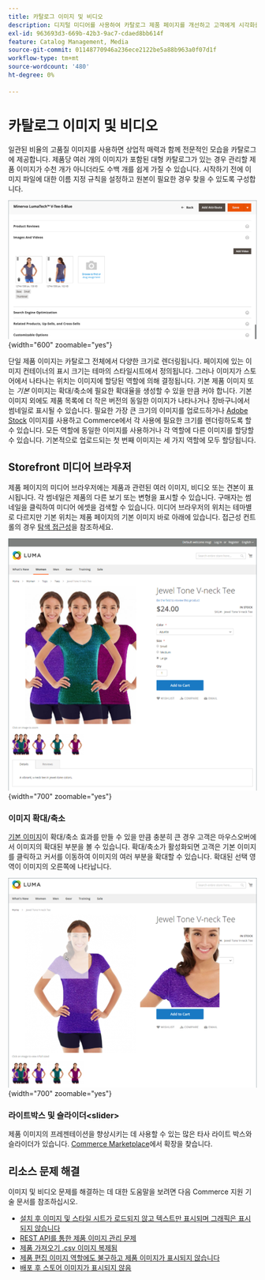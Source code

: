 ```yaml
---
title: 카탈로그 이미지 및 비디오
description: 디지털 미디어를 사용하여 카탈로그 제품 페이지를 개선하고 고객에게 시각화를 제공하는 방법에 대해 알아봅니다.
exl-id: 963693d3-669b-42b3-9ac7-cdaed8bb614f
feature: Catalog Management, Media
source-git-commit: 01148770946a236ece2122be5a88b963a0f07d1f
workflow-type: tm+mt
source-wordcount: '480'
ht-degree: 0%

---
```


# 카탈로그 이미지 및 비디오

일관된 비율의 고품질 이미지를 사용하면 상업적 매력과 함께 전문적인 모습을 카탈로그에 제공합니다. 제품당 여러 개의 이미지가 포함된 대형 카탈로그가 있는 경우 관리할 제품 이미지가 수천 개가 아니더라도 수백 개를 쉽게 가질 수 있습니다. 시작하기 전에 이미지 파일에 대한 이름 지정 규칙을 설정하고 원본이 필요한 경우 찾을 수 있도록 구성합니다.

![제품 이미지](./assets/product-images-videos-swatch.png){width="600" zoomable="yes"}

단일 제품 이미지는 카탈로그 전체에서 다양한 크기로 렌더링됩니다. 페이지에 있는 이미지 컨테이너의 표시 크기는 테마의 스타일시트에서 정의됩니다. 그러나 이미지가 스토어에서 나타나는 위치는 이미지에 할당된 역할에 의해 결정됩니다. 기본 제품 이미지 또는 _기본_ 이미지는 확대/축소에 필요한 확대율을 생성할 수 있을 만큼 커야 합니다. 기본 이미지 외에도 제품 목록에 더 작은 버전의 동일한 이미지가 나타나거나 장바구니에서 썸네일로 표시될 수 있습니다. 필요한 가장 큰 크기의 이미지를 업로드하거나 [Adobe Stock](../content-design/adobe-stock.md) 이미지를 사용하고 Commerce에서 각 사용에 필요한 크기를 렌더링하도록 할 수 있습니다. 모든 역할에 동일한 이미지를 사용하거나 각 역할에 다른 이미지를 할당할 수 있습니다. 기본적으로 업로드되는 첫 번째 이미지는 세 가지 역할에 모두 할당됩니다.

## Storefront 미디어 브라우저

제품 페이지의 미디어 브라우저에는 제품과 관련된 여러 이미지, 비디오 또는 견본이 표시됩니다. 각 썸네일은 제품의 다른 보기 또는 변형을 표시할 수 있습니다. 구매자는 썸네일을 클릭하여 미디어 에셋을 검색할 수 있습니다. 미디어 브라우저의 위치는 테마별로 다르지만 기본 위치는 제품 페이지의 기본 이미지 바로 아래에 있습니다. 접근성 컨트롤의 경우 [탐색 접근성](../getting-started/navigation-accessibility.md)을 참조하세요.

![Storefront 미디어 브라우저](./assets/storefront-thumbnail-gallery.png){width="700" zoomable="yes"}

### 이미지 확대/축소

[기본 이미지](product-image.md)이 확대/축소 효과를 만들 수 있을 만큼 충분히 큰 경우 고객은 마우스오버에서 이미지의 확대된 부분을 볼 수 있습니다. 확대/축소가 활성화되면 고객은 기본 이미지를 클릭하고 커서를 이동하여 이미지의 여러 부분을 확대할 수 있습니다. 확대된 선택 영역이 이미지의 오른쪽에 나타납니다.

![이미지 확대/축소](./assets/storefront-image-zoom.png){width="700" zoomable="yes"}

### 라이트박스 및 슬라이더&lt;slider>

제품 이미지의 프레젠테이션을 향상시키는 데 사용할 수 있는 많은 타사 라이트 박스와 슬라이더가 있습니다. [Commerce Marketplace](../getting-started/commerce-marketplace.md)에서 확장을 찾습니다.

## 리소스 문제 해결

이미지 및 비디오 문제를 해결하는 데 대한 도움말을 보려면 다음 Commerce 지원 기술 문서를 참조하십시오.

- [설치 후 이미지 및 스타일 시트가 로드되지 않고 텍스트만 표시되며 그래픽은 표시되지 않습니다](https://experienceleague.adobe.com/docs/commerce-knowledge-base/kb/troubleshooting/storefront/after-installing-images-and-stylesheets-do-not-load-only-text-displays-no-graphics.html)
- [REST API를 통한 제품 이미지 관리 문제](https://experienceleague.adobe.com/docs/commerce-knowledge-base/kb/support-tools/patches/v1-0-5/mdva-28763-magento-patch-issues-with-managing-product-images-via-rest-api.html)
- [제품 가져오기 .csv 이미지 복제됨](https://experienceleague.adobe.com/docs/commerce-knowledge-base/kb/support-tools/patches/v1-0-14/mdva-31969-magento-patch-import-products-.csv-images-duplicated.html)
- [제품 편집 이미지 역할에도 불구하고 제품 이미지가 표시되지 않습니다](https://experienceleague.adobe.com/docs/commerce-knowledge-base/kb/troubleshooting/storefront/product-images-do-not-display-despite-product-edit-image-roles.html)
- [배포 후 스토어 이미지가 표시되지 않음](https://experienceleague.adobe.com/docs/commerce-knowledge-base/kb/troubleshooting/storefront/store-images-not-displayed-after-deployment.html)
